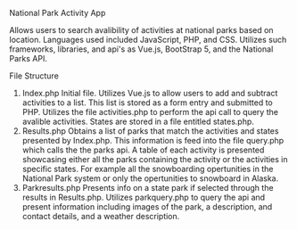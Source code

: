 National Park Activity App

Allows users to search avalibility of activities at national parks based on location. 
Languages used included JavaScript, PHP, and CSS. Utilizes such frameworks, libraries, and
api's as Vue.js, BootStrap 5, and the National Parks API. 

File Structure
1) Index.php
  Initial file. Utilizes Vue.js to allow users to add and subtract activities to a list.
  This list is stored as a form entry and submitted to PHP. Utilizes the file activities.php
  to perform the api call to query the avalible activities. States are stored in a file entitled
  states.php.
2) Results.php
  Obtains a list of parks that match the activities and states presented by Index.php. This information
  is feed into the file query.php which calls the the parks api. A table of each activity is presented
  showcasing either all the parks containing the activity or the activities in specific states. For example
  all the snowboarding opertunities in the National Park system or only the opertunities to snowboard in
  Alaska. 
3) Parkresults.php
  Presents info on a state park if selected through the results in Results.php. Utilizes parkquery.php
  to query the api and present information including images of the park, a description, and contact details,
  and a weather description. 
